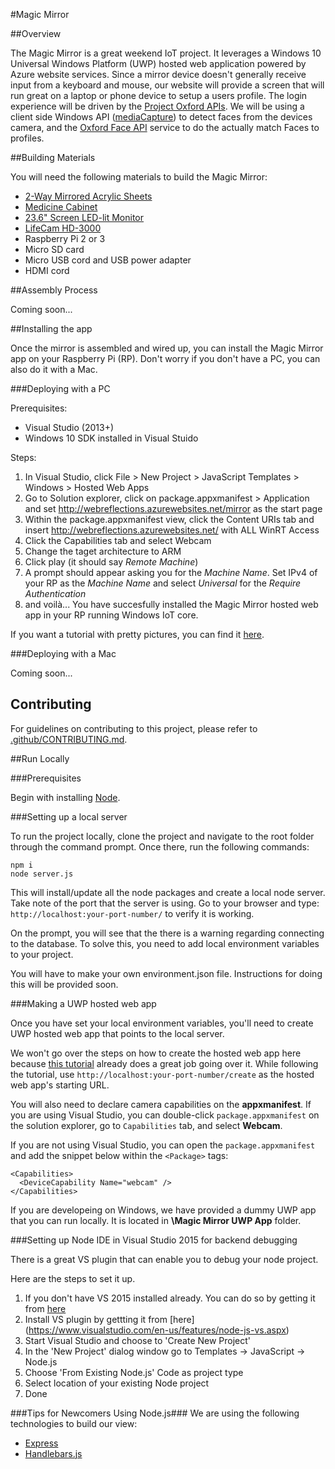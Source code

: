 #Magic Mirror

##Overview

The Magic Mirror is a great weekend IoT project. It leverages a Windows 10 Universal Windows Platform (UWP) hosted web application powered by Azure website services. Since a mirror device doesn't generally receive input from a keyboard and mouse, our website will provide a screen that will run great on a laptop or phone device to setup a users profile. The login experience will be driven by the [Project Oxford APIs](https://www.projectoxford.ai/). We will be using a client side Windows API ([mediaCapture](https://msdn.microsoft.com/en-us/library/windows/apps/windows.media.capture.aspx)) to detect faces from the devices camera, and the [Oxford Face API](https://www.projectoxford.ai/face) service to do the actually match Faces to profiles.

##Building Materials

You will need the following materials to build the Magic Mirror:

* [2-Way Mirrored Acrylic Sheets](http://www.tapplastics.com/product/plastics/cut_to_size_plastic/two_way_mirrored_acrylic/558)
* [Medicine Cabinet](http://www.homedepot.com/p/Glacier-Bay-15-1-4-in-x-26-in-Surface-Mount-Framed-Mirrored-Swing-Door-Medicine-Cabinet-in-White-S1627-12-B/100576352)
* [23.6" Screen LED-lit Monitor](http://www.amazon.com/Samsung-SD300-S24D300HL-Certified-Refurbished/dp/B015X024AA/ref=sr_1_25?ie=UTF8&qid=1454975315&sr=8-25&keywords=24+inch+samsung+monitor)
* [LifeCam HD-3000](https://www.microsoft.com/accessories/en-us/products/webcams/lifecam-hd-3000/t3h-00011)
* Raspberry Pi 2 or 3
* Micro SD card
* Micro USB cord and USB power adapter
* HDMI cord

##Assembly Process

Coming soon...

##Installing the app 

Once the mirror is assembled and wired up, you can install the Magic Mirror app on your Raspberry Pi (RP). Don't worry if you don't have a PC, you can also do it with a Mac.

###Deploying with a PC

Prerequisites:

* Visual Studio (2013+)
* Windows 10 SDK installed in Visual Stuido

Steps:

1. In Visual Studio, click File > New Project > JavaScript Templates > Windows > Hosted Web Apps
2. Go to Solution explorer, click on package.appxmanifest > Application and set http://webreflections.azurewebsites.net/mirror as the start page
3. Within the package.appxmanifest view, click the Content URIs tab and insert http://webreflections.azurewebsites.net/ with ALL WinRT Access
4. Click the Capabilities tab and select Webcam
5. Change the taget architecture to ARM
6. Click play (it should say *Remote Machine*)
7. A prompt should appear asking you for the *Machine Name*. Set IPv4 of your RP as the *Machine Name* and select *Universal* for the *Require Authentication*
8. and voilà... You have succesfully installed the Magic Mirror hosted web app in your RP running Windows IoT core.

If you want a tutorial with pretty pictures, you can find it [here](https://microsoftedge.github.io/WebAppsDocs/en-US/win10/DeployToPiWithVS.htm).

###Deploying with a Mac

Coming soon...

## Contributing

For guidelines on contributing to this project, please refer to [.github/CONTRIBUTING.md](.github/CONTRIBUTING.md).

##Run Locally

###Prerequisites

Begin with installing [Node](https://nodejs.org/en/).

###Setting up a local server

To run the project locally, clone the project and navigate to the root folder through the command prompt. Once there, run the following commands:
```
npm i
node server.js
```
This will install/update all the node packages and create a local node server. Take note of the port that the server is using. Go to your browser and type: `http://localhost:your-port-number/` to verify it is working.

On the prompt, you will see that the there is a warning regarding connecting to the database. To solve this, you need to add local environment variables to your project.

You will have to make your own environment.json file. Instructions for doing this will be provided soon.

###Making a UWP hosted web app

Once you have set your local environment variables, you'll need to create UWP hosted web app that points to the local server.

We won't go over the steps on how to create the hosted web app here because [this tutorial](http://microsoftedge.github.io/WebAppsDocs/en-US/win10/CreateHWA.htm) already does a great job going over it. While following the tutorial, use `http://localhost:your-port-number/create` as the hosted web app's starting URL.

You will also need to declare camera capabilities on the **appxmanifest**. If you are using Visual Studio, you can double-click `package.appxmanifest` on the solution explorer, go to `Capabilities` tab, and select **Webcam**.

If you are not using Visual Studio, you can open the `package.appxmanifest` and add the snippet below within the `<Package>` tags:
```
<Capabilities>
  <DeviceCapability Name="webcam" />
</Capabilities>
```

If you are developeing on Windows, we have provided a dummy UWP app that you can run locally. It is located in **\Magic Mirror UWP App** folder.

###Setting up Node IDE in Visual Studio 2015 for backend debugging

There is a great VS plugin that can enable you to debug your node project.

Here are the steps to set it up.

1. If you don't have VS 2015 installed already. You can do so by getting it from [here](https://www.visualstudio.com/downloads/download-visual-studio-vs)
2. Install VS plugin by gettting it from [here] (https://www.visualstudio.com/en-us/features/node-js-vs.aspx)
3. Start Visual Studio and choose to 'Create New Project'
4. In the 'New Project' dialog window go to Templates -> JavaScript -> Node.js
5. Choose 'From Existing Node.js' Code as project type
6. Select location of your existing Node project
7. Done


###Tips for Newcomers Using Node.js###
We are using the following technologies to build our view:

* [Express](http://expressjs.com/)
* [Handlebars.js](http://handlebarsjs.com/)




